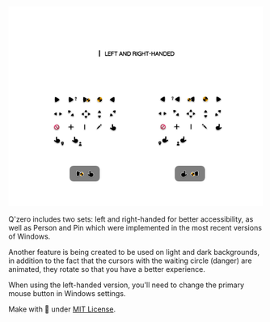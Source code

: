 <p align="center"><a href="#"><img alt="Image to Ico" src="assets/Preview-Page.png"/></a></p>

Q'zero includes two sets: left and right-handed for better accessibility, as well as Person and Pin which were implemented in the most recent versions of Windows.

Another feature is being created to be used on light and dark backgrounds, in addition to the fact that the cursors with the waiting circle (danger) are animated, they rotate so that you have a better experience.

When using the left-handed version, you'll need to change the primary mouse button in Windows settings.

Make with 🖤 under [MIT License](https://github.com/genesistoxical/qzero-cursor/blob/master/LICENSE).
